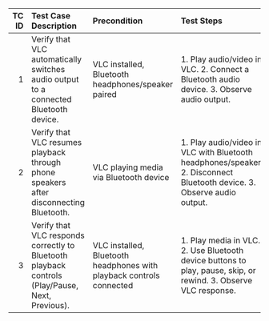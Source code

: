 |   TC ID | Test Case Description                                                                           | Precondition                                                         | Test Steps                                                                                                             | Expected Result                                              | Test Type                 | Priority   | Test Data                        |
|--------:|:------------------------------------------------------------------------------------------------|:---------------------------------------------------------------------|:-----------------------------------------------------------------------------------------------------------------------|:-------------------------------------------------------------|:--------------------------|:-----------|:---------------------------------|
|       1 | Verify that VLC automatically switches audio output to a connected Bluetooth device.            | VLC installed, Bluetooth headphones/speaker paired                   | 1. Play audio/video in VLC. 2. Connect a Bluetooth audio device. 3. Observe audio output.                              | Audio output should switch to Bluetooth automatically.       | Functional, Compatibility | High       | Any media file, Bluetooth device |
|       2 | Verify that VLC resumes playback through phone speakers after disconnecting Bluetooth.          | VLC playing media via Bluetooth device                               | 1. Play audio/video in VLC with Bluetooth headphones/speaker. 2. Disconnect Bluetooth device. 3. Observe audio output. | Audio should switch back to phone speakers without issues.   | Functional, Compatibility | High       | Any media file, Bluetooth device |
|       3 | Verify that VLC responds correctly to Bluetooth playback controls (Play/Pause, Next, Previous). | VLC installed, Bluetooth headphones with playback controls connected | 1. Play media in VLC. 2. Use Bluetooth device buttons to play, pause, skip, or rewind. 3. Observe VLC response.        | VLC should correctly respond to Bluetooth playback controls. | Functional, Usability     | Medium     | Any media file, Bluetooth device |